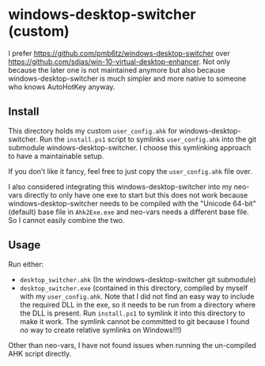 # windows-desktop-switcher (custom)

I prefer https://github.com/pmb6tz/windows-desktop-switcher over https://github.com/sdias/win-10-virtual-desktop-enhancer. Not only because the later one is not maintained anymore but also because windows-desktop-switcher is much simpler and more native to someone who knows AutoHotKey anyway.

## Install

This directory holds my custom `user_config.ahk` for windows-desktop-switcher. Run the `install.ps1` script to symlinks `user_config.ahk` into the git submodule windows-desktop-switcher. I choose this symlinking approach to have a maintainable setup.

If you don’t like it fancy, feel free to just copy the `user_config.ahk` file over.

I also considered integrating this windows-desktop-switcher into my neo-vars directly to only have one exe to start but this does not work because windows-desktop-switcher needs to be compiled with the "Unicode 64-bit" (default) base file in `Ahk2Exe.exe` and neo-vars needs a different base file. So I cannot easily combine the two.

## Usage

Run either:

* `desktop_switcher.ahk` (In the windows-desktop-switcher git submodule)
* `desktop_switcher.exe` (contained in this directory, compiled by myself with my `user_config.ahk`. Note that I did not find an easy way to include the required DLL in the exe, so it needs to be run from a directory where the DLL is present. Run `install.ps1` to symlink it into this directory to make it work. The symlink cannot be committed to git because I found *no* way to create relative symlinks on Windows!!!)

Other than neo-vars, I have not found issues when running the un-compiled AHK script directly.
